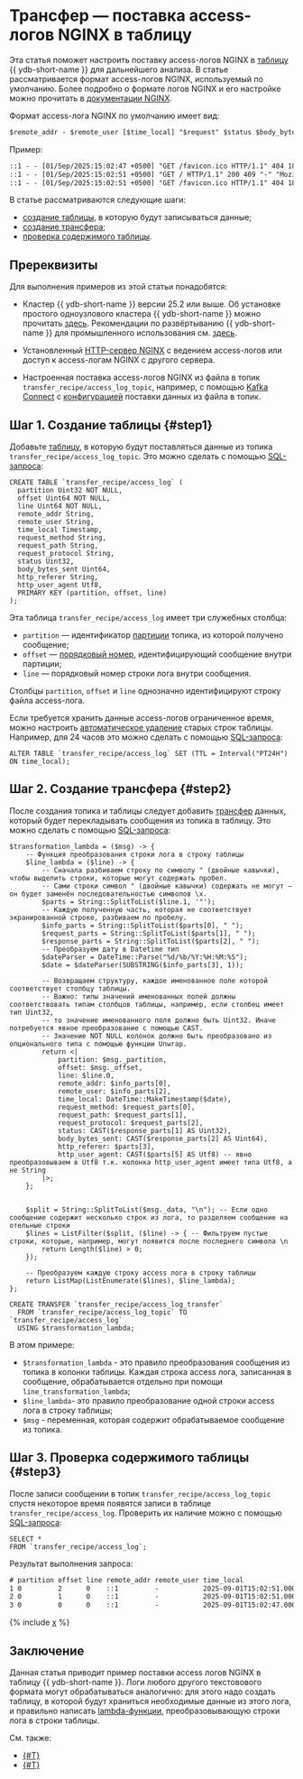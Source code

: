 # Трансфер — поставка access-логов NGINX в таблицу

Эта статья поможет настроить поставку access-логов NGINX в [таблицу](../../concepts/datamodel/table.md) {{ ydb-short-name }} для дальнейшего анализа. В статье рассматривается формат access-логов NGINX, используемый по умолчанию. Более подробно о формате логов NGINX и его настройке можно прочитать в [документации NGINX](https://docs.nginx.com/nginx/admin-guide/monitoring/logging/#set-up-the-access-log).

Формат access-лога NGINX по умолчанию имеет вид:

```txt
$remote_addr - $remote_user [$time_local] "$request" $status $body_bytes_sent "$http_referer" "$http_user_agent"
```

Пример:

```txt
::1 - - [01/Sep/2025:15:02:47 +0500] "GET /favicon.ico HTTP/1.1" 404 181 "-" "Mozilla/5.0 (X11; Linux x86_64) AppleWebKit/537.36 (KHTML, like Gecko) Chrome/136.0.0.0 YaBrowser/25.6.0.0 Safari/537.36"
::1 - - [01/Sep/2025:15:02:51 +0500] "GET / HTTP/1.1" 200 409 "-" "Mozilla/5.0 (X11; Linux x86_64) AppleWebKit/537.36 (KHTML, like Gecko) Chrome/136.0.0.0 YaBrowser/25.6.0.0 Safari/537.36"
::1 - - [01/Sep/2025:15:02:51 +0500] "GET /favicon.ico HTTP/1.1" 404 181 "http://localhost/" "Mozilla/5.0 (X11; Linux x86_64) AppleWebKit/537.36 (KHTML, like Gecko) Chrome/136.0.0.0 YaBrowser/25.6.0.0 Safari/537.36"
```

В статье рассматриваются следующие шаги:

* [создание таблицы](#step1), в которую будут записываться данные;
* [создание трансфера](#step2);
* [проверка содержимого таблицы](#step3).

## Пререквизиты

Для выполнения примеров из этой статьи понадобятся:

* Кластер {{ ydb-short-name }} версии 25.2 или выше. Об установке простого одноузлового кластера {{ ydb-short-name }} можно прочитать [здесь](../../quickstart.md). Рекомендации по развёртыванию {{ ydb-short-name }} для промышленного использования см. [здесь](../../devops/deployment-options/index.md).

* Установленный [HTTP-сервер NGINX](https://nginx.org/) с ведением access-логов или доступ к access-логам NGINX с другого сервера.

* Настроенная поставка access-логов NGINX из файла в топик `transfer_recipe/access_log_topic`, например, с помощью [Kafka Connect](../../reference/kafka-api/connect/index.md) с [конфигурацией](../../reference/kafka-api/connect/connect-examples.md#file-to-topic) поставки данных из файла в топик.

## Шаг 1. Создание таблицы {#step1}

Добавьте [таблицу](../../concepts/datamodel/table.md), в которую будут поставляться данные из топика `transfer_recipe/access_log_topic`. Это можно сделать с помощью [SQL-запроса](../../yql/reference/syntax/create_table/index.md):

```yql
CREATE TABLE `transfer_recipe/access_log` (
  partition Uint32 NOT NULL,
  offset Uint64 NOT NULL,
  line Uint64 NOT NULL,
  remote_addr String,
  remote_user String,
  time_local Timestamp,
  request_method String,
  request_path String,
  request_protocol String,
  status Uint32,
  body_bytes_sent Uint64,
  http_referer String,
  http_user_agent Utf8,
  PRIMARY KEY (partition, offset, line)
);
```

Эта таблица `transfer_recipe/access_log` имеет три служебных столбца:

* `partition` — идентификатор [партиции](../../concepts/glossary.md#partition) топика, из которой получено сообщение;
* `offset` — [порядковый номер](../../concepts/glossary.md#offset), идентифицирующий сообщение внутри партиции;
* `line` — порядковый номер строки лога внутри сообщения.

Столбцы `partition`, `offset` и `line` однозначно идентифицируют строку файла access-лога.

Если требуется хранить данные access-логов ограниченное время, можно настроить [автоматическое удаление](../../concepts/ttl.md) старых строк таблицы. Например, для 24 часов это можно сделать с помощью [SQL-запроса](../../yql/reference/recipes/ttl.md):

```yql
ALTER TABLE `transfer_recipe/access_log` SET (TTL = Interval("PT24H") ON time_local);
```

## Шаг 2. Создание трансфера {#step2}

После создания топика и таблицы следует добавить [трансфер](../../concepts/transfer.md) данных, который будет перекладывать сообщения из топика в таблицу. Это можно сделать с помощью [SQL-запроса](../../yql/reference/syntax/create-transfer.md):

```yql
$transformation_lambda = ($msg) -> {
    -- Функция преобразования строки лога в строку таблицы
    $line_lambda = ($line) -> {
        -- Сначала разбиваем строку по символу " (двойные кавычки), чтобы выделить строки, которые могут содержать пробел.
        -- Сами строки символ " (двойные кавычки) содержать не могут — он будет заменён последовательностью символов \x.
        $parts = String::SplitToList($line.1, '"');
        -- Каждую полученную часть, которая не соответствует экранированной строке, разбиваем по пробелу.
        $info_parts = String::SplitToList($parts[0], " ");
        $request_parts = String::SplitToList($parts[1], " ");
        $response_parts = String::SplitToList($parts[2], " ");
        -- Преобразуем дату в Datetime тип
        $dateParser = DateTime::Parse("%d/%b/%Y:%H:%M:%S");
        $date = $dateParser(SUBSTRING($info_parts[3], 1));

        -- Возвращаем структуру, каждое именованное поле которой соответствует столбцу таблицы.
        -- Важно: типы значений именованных полей должны соответствовать типам столбцов таблицы, например, если столбец имеет тип Uint32,
        -- то значение именованного поля должно быть Uint32. Иначе потребуется явное преобразование с помощью CAST.
        -- Значение NOT NULL колонок должно быть преобразовано из опционального типа с помощью функции Unwrap.
        return <|
            partition: $msg._partition,
            offset: $msg._offset,
            line: $line.0,
            remote_addr: $info_parts[0],
            remote_user: $info_parts[2],
            time_local: DateTime::MakeTimestamp($date),
            request_method: $request_parts[0],
            request_path: $request_parts[1],
            request_protocol: $request_parts[2],
            status: CAST($response_parts[1] AS Uint32),
            body_bytes_sent: CAST($response_parts[2] AS Uint64),
            http_referer: $parts[3],
            http_user_agent: CAST($parts[5] AS Utf8) -- явно преобразовываем в Utf8 т.к. колонка http_user_agent имеет типа Utf8, а не String
        |>;
    };


    $split = String::SplitToList($msg._data, "\n"); -- Если одно сообщение содержит несколько строк из лога, то разделяем сообщение на отельные строки
    $lines = ListFilter($split, ($line) -> { -- Фильтруем пустые строки, которые, например, могут появится после последнего символа \n 
        return Length($line) > 0;
    });

    -- Преобразуем каждую строку access лога в строку таблицы
    return ListMap(ListEnumerate($lines), $line_lambda);
};

CREATE TRANSFER `transfer_recipe/access_log_transfer`
  FROM `transfer_recipe/access_log_topic` TO `transfer_recipe/access_log`
  USING $transformation_lambda;
```

В этом примере:

* `$transformation_lambda` - это правило преобразования сообщения из топика в колонки таблицы. Каждая строка access лога, записанная в сообщение, обрабатывается отдельно при помощи `line_transformation_lambda`;
* `$line_lambda`- это правило преобразование одной строки access лога в строку таблицы;
* `$msg` - переменная, которая содержит обрабатываемое сообщение из топика.

## Шаг 3. Проверка содержимого таблицы {#step3}

После записи сообщении в топик `transfer_recipe/access_log_topic` спустя некоторое время появятся записи в таблице `transfer_recipe/access_log`. Проверить их наличие можно с помощью [SQL-запроса](../../yql/reference/syntax/select/index.md):

```yql
SELECT *
FROM `transfer_recipe/access_log`;
```

Результат выполнения запроса:

```txt
# partition offset line remote_addr remote_user time_local                  request_method request_path request_protocol status body_bytes_sent http_referer      http_user_agent
1 0         2      0    ::1         -           2025-09-01T15:02:51.000000Z GET            /favicon.ico HTTP/1.1         404    181             http://localhost/ Mozilla/5.0 (X11; Linux x86_64) AppleWebKit/537.36 (KHTML, like Gecko) Chrome/136.0.0.0 YaBrowser/25.6.0.0 Safari/537.36
2 0         1      0    ::1         -           2025-09-01T15:02:51.000000Z GET            /            HTTP/1.1         200    409             -                 Mozilla/5.0 (X11; Linux x86_64) AppleWebKit/537.36 (KHTML, like Gecko) Chrome/136.0.0.0 YaBrowser/25.6.0.0 Safari/537.36
3 0         0      0    ::1         -           2025-09-01T15:02:47.000000Z GET            /favicon.ico HTTP/1.1         404    181             -                 Mozilla/5.0 (X11; Linux x86_64) AppleWebKit/537.36 (KHTML, like Gecko) Chrome/136.0.0.0 YaBrowser/25.6.0.0 Safari/537.36
```

{% include [x](_includes/batching.md) %}

## Заключение

Данная статья приводит пример поставки access логов NGINX в таблицу {{ ydb-short-name }}. Логи любого другого текстовового формата могут обрабатываться аналогично: для этого надо создать таблицу, в которой будут храниться необходимые данные из этого лога, и правильно написать [lambda-функции](../../yql/reference/syntax/expressions.md#lambda), преобразовывающую строки лога в строки таблицы.

См. также:

* [{#T}](../../concepts/transfer.md)
* [{#T}](transfer-quickstart.md)
